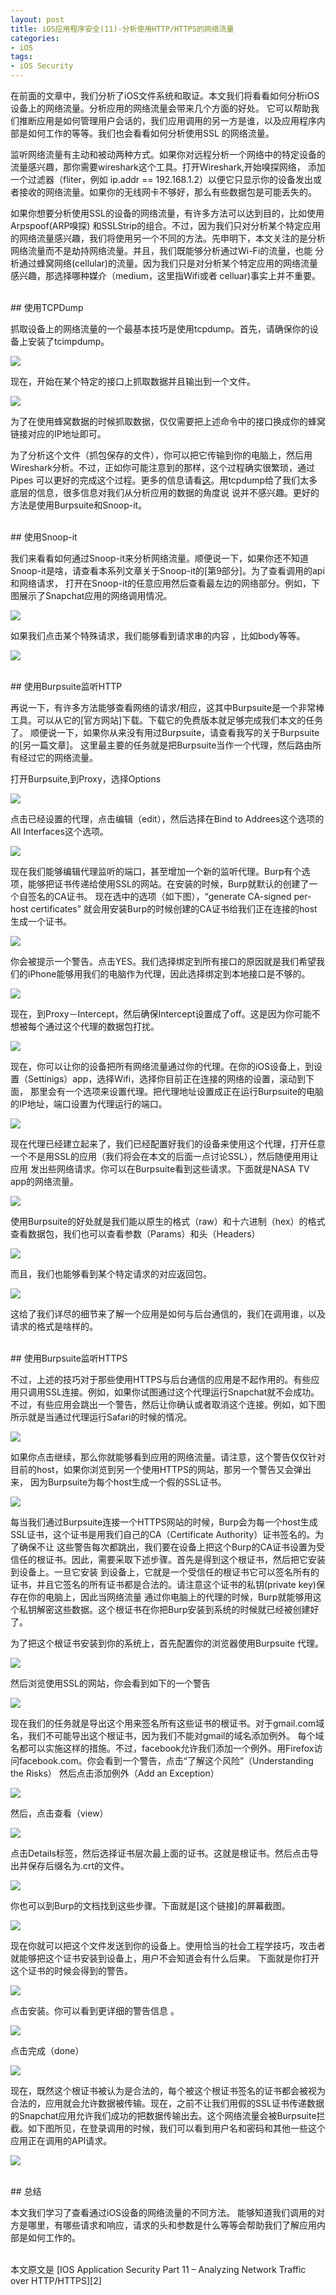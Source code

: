```yaml
---
layout: post  
title: iOS应用程序安全(11)-分析使用HTTP/HTTPS的网络流量  
categories:  
- iOS  
tags:    
- iOS Security
---   
```



在前面的文章中，我们分析了iOS文件系统和取证。本文我们将看看如何分析iOS设备上的网络流量。分析应用的网络流量会带来几个方面的好处。
它可以帮助我们推断应用是如何管理用户会话的，我们应用调用的另一方是谁，以及应用程序内部是如何工作的等等。我们也会看看如何分析使用SSL
的网络流量。

监听网络流量有主动和被动两种方式。如果你对远程分析一个网络中的特定设备的流量感兴趣，那你需要wireshark这个工具。打开Wireshark,开始嗅探网络，
添加一个过滤器（fliter，例如 ip.addr == 192.168.1.2）以便它只显示你的设备发出或者接收的网络流量。如果你的无线网卡不够好，那么有些数据包是可能丢失的。


如果你想要分析使用SSL的设备的网络流量，有许多方法可以达到目的，比如使用Arpspoof(ARP嗅探) 和SSLStrip的组合。不过，因为我们只对分析某个特定应用
的网络流量感兴趣，我们将使用另一个不同的方法。先申明下，本文关注的是分析网络流量而不是劫持网络流量。并且，我们既能够分析通过Wi-Fi的流量，也能
分析通过蜂窝网络(cellular)的流量。因为我们只是对分析某个特定应用的网络流量感兴趣，那选择哪种媒介（medium，这里指Wifi或者 celluar)事实上并不重要。

<br>
## 使用TCPDump

抓取设备上的网络流量的一个最基本技巧是使用tcpdump。首先，请确保你的设备上安装了tcimpdump。

![](http://resources.infosecinstitute.com/wp-content/uploads/073013_1821_IOSApplicat1.png)

现在，开始在某个特定的接口上抓取数据并且输出到一个文件。

![](http://resources.infosecinstitute.com/wp-content/uploads/073013_1821_IOSApplicat2.png)


为了在使用蜂窝数据的时候抓取数据，仅仅需要把上述命令中的接口换成你的蜂窝链接对应的IP地址即可。

为了分析这个文件（抓包保存的文件），你可以把它传输到你的电脑上，然后用Wireshark分析。不过，正如你可能注意到的那样，这个过程确实很繁琐，通过Pipes
可以更好的完成这个过程。更多的信息请看[这][1]。用tcpdump给了我们太多底层的信息，很多信息对我们从分析应用的数据的角度说
说并不感兴趣。更好的方法是使用Burpsuite和Snoop-it。

<br>
## 使用Snoop-it

我们来看看如何通过Snoop-it来分析网络流量。顺便说一下，如果你还不知道Snoop-it是啥，请查看本系列文章关于Snoop-it的[第9部分][](wufawei.com/part-9)。为了查看调用的api和网络请求，
打开在Snoop-it的任意应用然后查看最左边的网络部分。例如，下图展示了Snapchat应用的网络调用情况。

![](http://resources.infosecinstitute.com/wp-content/uploads/073013_1821_IOSApplicat3.png)


如果我们点击某个特殊请求，我们能够看到请求串的内容 ，比如body等等。

![](http://resources.infosecinstitute.com/wp-content/uploads/073013_1821_IOSApplicat4.png)


<br>
## 使用Burpsuite监听HTTP

再说一下，有许多方法能够查看网络的请求/相应，这其中Burpsuite是一个非常棒工具。可以从它的[官方网站][](http://portswigger.net/burp/)下载。下载它的免费版本就足够完成我们本文的任务了。
顺便说一下，如果你从来没有用过Burpsuite，请查看我写的关于Burpsuite的[另一篇文章][](http://resources.infosecinstitute.com/burp-suite-walkthrough/)。
这里最主要的任务就是把Burpsuite当作一个代理，然后路由所有经过它的网络流量。

打开Burpsuite,到Proxy，选择Options

![](http://2we26u4fam7n16rz3a44uhbe1bq2.wpengine.netdna-cdn.com/wp-content/uploads/073013_1821_IOSApplicat5.png)


点击已经设置的代理，点击编辑（edit），然后选择在Bind to Addrees这个选项的All Interfaces这个选项。

![](http://2we26u4fam7n16rz3a44uhbe1bq2.wpengine.netdna-cdn.com/wp-content/uploads/073013_1821_IOSApplicat6.png)


现在我们能够编辑代理监听的端口，甚至增加一个新的监听代理。Burp有个选项，能够把证书传递给使用SSL的网站。在安装的时候，Burp就默认的创建了一个自签名的CA证书。
现在选中的选项（如下图），“generate CA-signed per-host certificates” 就会用安装Burp的时候创建的CA证书给我们正在连接的host生成一个证书。

![](http://2we26u4fam7n16rz3a44uhbe1bq2.wpengine.netdna-cdn.com/wp-content/uploads/073013_1821_IOSApplicat7.png)


你会被提示一个警告。点击YES。我们选择绑定到所有接口的原因就是我们希望我们的iPhone能够用我们的电脑作为代理，因此选择绑定到本地接口是不够的。

![](http://resources.infosecinstitute.com/wp-content/uploads/073013_1821_IOSApplicat8.png)


现在，到Proxy－Intercept，然后确保Intercept设置成了off。这是因为你可能不想被每个通过这个代理的数据包打扰。


![](http://2we26u4fam7n16rz3a44uhbe1bq2.wpengine.netdna-cdn.com/wp-content/uploads/073013_1821_IOSApplicat9.png)


现在，你可以让你的设备把所有网络流量通过你的代理。在你的iOS设备上，到设置（Settinigs）app，选择Wifi，选择你目前正在连接的网络的设置，滚动到下面，
那里会有一个选项来设置代理。把代理地址设置成正在运行Burpsuite的电脑的IP地址，端口设置为代理运行的端口。

![](http://resources.infosecinstitute.com/wp-content/uploads/073013_1821_IOSApplicat10.png)


现在代理已经建立起来了，我们已经配置好我们的设备来使用这个代理，打开任意一个不是用SSL的应用（我们将会在本文的后面一点讨论SSL），然后随便用用让应用
发出些网络请求。你可以在Burpsuite看到这些请求。下面就是NASA TV app的网络流量。

![](http://2we26u4fam7n16rz3a44uhbe1bq2.wpengine.netdna-cdn.com/wp-content/uploads/073013_1821_IOSApplicat11.png)


使用Burpsuite的好处就是我们能以原生的格式（raw）和十六进制（hex）的格式查看数据包，我们也可以查看参数（Params）和头（Headers）

![](http://2we26u4fam7n16rz3a44uhbe1bq2.wpengine.netdna-cdn.com/wp-content/uploads/073013_1821_IOSApplicat12.png)



而且，我们也能够看到某个特定请求的对应返回包。


![](http://2we26u4fam7n16rz3a44uhbe1bq2.wpengine.netdna-cdn.com/wp-content/uploads/073013_1821_IOSApplicat13.png)


这给了我们详尽的细节来了解一个应用是如何与后台通信的，我们在调用谁，以及请求的格式是啥样的。


<br>
## 使用Burpsuite监听HTTPS



不过，上述的技巧对于那些使用HTTPS与后台通信的应用是不起作用的。有些应用只调用SSL连接。例如，如果你试图通过这个代理运行Snapchat就不会成功。
不过，有些应用会跳出一个警告，然后让你确认或者取消这个连接。例如，如下图所示就是当通过代理运行Safari的时候的情况。

![](http://resources.infosecinstitute.com/wp-content/uploads/073013_1821_IOSApplicat14.png)


如果你点击继续，那么你就能够看到应用的网络流量。请注意，这个警告仅仅针对目前的host，如果你浏览到另一个使用HTTPS的网站，那另一个警告又会弹出来，
因为Burpsuite为每个host生成一个假的SSL证书。

![](http://2we26u4fam7n16rz3a44uhbe1bq2.wpengine.netdna-cdn.com/wp-content/uploads/073013_1821_IOSApplicat15.png)


每当我们通过Burpsuite连接一个HTTPS网站的时候，Burp会为每一个host生成SSL证书，这个证书是用我们自己的CA（Certificate Authority）证书签名的。为了确保不让
这些警告每次都跳出，我们要在设备上把这个Burp的CA证书设置为受信任的根证书。因此，需要采取下述步骤。首先是得到这个根证书，然后把它安装到设备上。一旦它安装
到设备上，它就是一个受信任的根证书它可以签名所有的证书，并且它签名的所有证书都是合法的。请注意这个证书的私钥(private key)保存在你的电脑上，因此当网络流量
通过你电脑上的代理的时候，Burp就能够用这个私钥解密这些数据。这个根证书在你把Burp安装到系统的时候就已经被创建好了。

为了把这个根证书安装到你的系统上，首先配置你的浏览器使用Burpsuite 代理。

![](http://resources.infosecinstitute.com/wp-content/uploads/073013_1821_IOSApplicat16.png)


然后浏览使用SSL的网站，你会看到如下的一个警告

![](http://resources.infosecinstitute.com/wp-content/uploads/073013_1821_IOSApplicat17.png)


现在我们的任务就是导出这个用来签名所有这些证书的根证书。对于gmail.com域名，我们不可能导出这个根证书，因为我们不能对gmail的域名添加例外。
每个域名都可以实施这样的措施。不过，facebook允许我们添加一个例外。用Firefox访问facebook.com。你会看到一个警告，点击“了解这个风险”（Understanding the Risks）
然后点击添加例外（Add an Exception）

![](http://resources.infosecinstitute.com/wp-content/uploads/073013_1821_IOSApplicat18.png)


然后，点击查看（view）

![](http://resources.infosecinstitute.com/wp-content/uploads/073013_1821_IOSApplicat19.png)


点击Details标签，然后选择证书层次最上面的证书。这就是根证书。然后点击导出并保存后缀名为.crt的文件。

![](http://resources.infosecinstitute.com/wp-content/uploads/073013_1821_IOSApplicat20.png)


你也可以到Burp的文档找到这些步骤。下面就是[这个链接][](http://portswigger.net/burp/help/proxy_options_installingCAcert.html)的屏幕截图。


![](http://resources.infosecinstitute.com/wp-content/uploads/073013_1821_IOSApplicat21.png)


现在你就可以把这个文件发送到你的设备上。使用恰当的社会工程学技巧，攻击者就能够把这个证书安装到设备上，用户不会知道会有什么后果。
下面就是你打开这个证书的时候会得到的警告。

![](http://resources.infosecinstitute.com/wp-content/uploads/073013_1821_IOSApplicat22.png)


点击安装。你可以看到更详细的警告信息 。

![](http://resources.infosecinstitute.com/wp-content/uploads/073013_1821_IOSApplicat23.png)


点击完成（done）

![](http://resources.infosecinstitute.com/wp-content/uploads/073013_1821_IOSApplicat24.png)


现在，既然这个根证书被认为是合法的，每个被这个根证书签名的证书都会被视为合法的，应用就会允许数据被传输。现在，之前不让我们用假的SSL证书传递数据
的Snapchat应用允许我们成功的把数据传输出去。这个网络流量会被Burpsuite拦截。如下图所见，在登录调用的时候，我们可以看到用户名和密码和其他一些这个应用正在调用的API请求。

![](http://resources.infosecinstitute.com/wp-content/uploads/073013_1821_IOSApplicat25.png)

<br>
## 总结

本文我们学习了查看通过iOS设备的网络流量的不同方法。
能够知道我们调用的对方是哪里，有哪些请求和响应，请求的头和参数是什么等等会帮助我们了解应用内部是如何工作的。


<br/>
本文原文是 [IOS Application Security Part 11 – Analyzing Network Traffic over HTTP/HTTPS][2]


[1]:http://wiki.wireshark.org/CaptureSetup/Pipes
[2]: http://resources.infosecinstitute.com/ios-application-security-part-11-analyzing-network-traffic-over-httphttps/














































